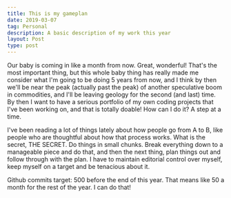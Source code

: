 ```yaml
---
title: This is my gameplan
date: 2019-03-07
tag: Personal
description: A basic description of my work this year
layout: Post
type: post
---
```


Our baby is coming in like a month from now. Great, wonderful! That's the most important thing, but this whole baby thing has really made me consider what I'm going to be doing 5 years from now, and I think by then we'll be near the peak (actually past the peak) of another speculative boom in commodities, and I'll be leaving geology for the second (and last) time. By then I want to have a serious portfolio of my own coding projects that I've been working on, and that is totally doable! How can I do it? A step at a time. 

I've been reading a lot of things lately about how people go from A to B, like people who are thoughtful about how that process works. What is the secret, THE SECRET. Do things in small chunks. Break everything down to a manageable piece and do that, and then the next thing, plan things out and follow through with the plan. I have to maintain editorial control over myself, keep myself on a target and be tenacious about it.

Github commits target: 500 before the end of this year. That means like 50 a month for the rest of the year. I can do that!